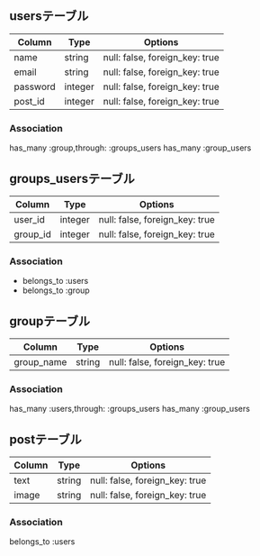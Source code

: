 ## usersテーブル

|Column|Type|Options|
|------|----|-------|
|name|string|null: false, foreign_key: true|
|email|string|null: false, foreign_key: true|
|password|integer|null: false, foreign_key: true|
|post_id|integer|null: false, foreign_key: true|

### Association
has_many :group,through: :groups_users
has_many :group_users


## groups_usersテーブル

|Column|Type|Options|
|------|----|-------|
|user_id|integer|null: false, foreign_key: true|
|group_id|integer|null: false, foreign_key: true|

### Association
- belongs_to :users
- belongs_to :group


## groupテーブル

|Column|Type|Options|
|------|----|-------|
|group_name|string|null: false, foreign_key: true|

### Association
has_many :users,through: :groups_users
has_many :group_users


## postテーブル

|Column|Type|Options|
|------|----|-------|
|text|string|null: false, foreign_key: true|
|image|string|null: false, foreign_key: true|

### Association
belongs_to :users